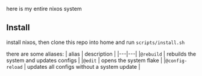 here is my entire nixos system

## Install
install nixos, then clone this repo into home and run `scripts/install.sh`


there are some aliases:
| alias | description |
|---|---|
|`@rebuild` | rebuilds the system and updates configs |
|`@edit` | opens the system flake |
|`@config-reload` | updates all configs without a system update |


